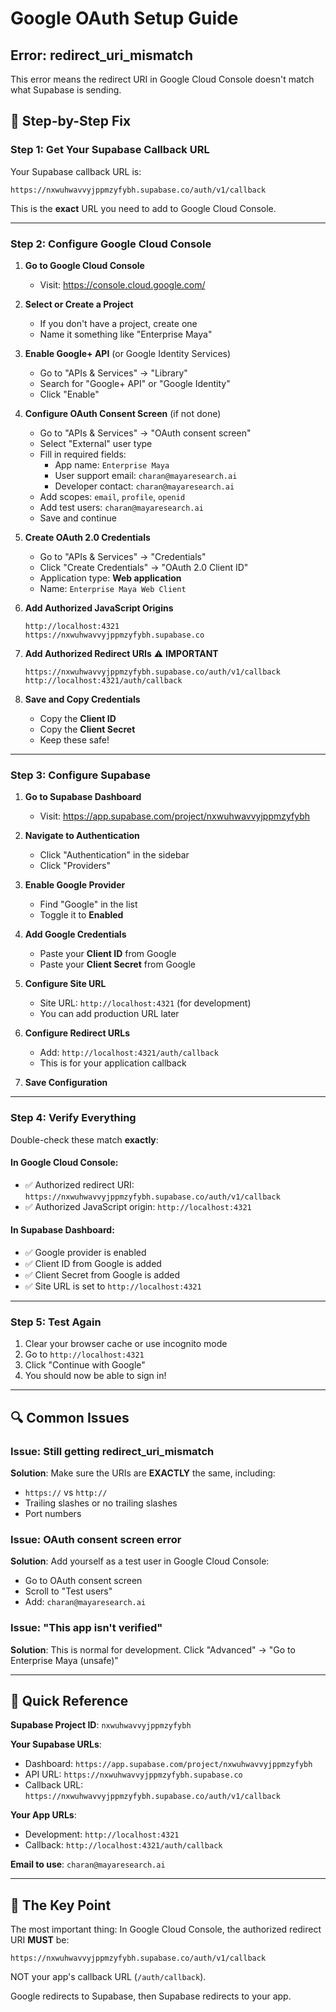 # Google OAuth Setup Guide

## Error: redirect_uri_mismatch

This error means the redirect URI in Google Cloud Console doesn't match what Supabase is sending.

## 🔧 Step-by-Step Fix

### Step 1: Get Your Supabase Callback URL

Your Supabase callback URL is:
```
https://nxwuhwavvyjppmzyfybh.supabase.co/auth/v1/callback
```

This is the **exact** URL you need to add to Google Cloud Console.

---

### Step 2: Configure Google Cloud Console

1. **Go to Google Cloud Console**
   - Visit: https://console.cloud.google.com/

2. **Select or Create a Project**
   - If you don't have a project, create one
   - Name it something like "Enterprise Maya"

3. **Enable Google+ API** (or Google Identity Services)
   - Go to "APIs & Services" → "Library"
   - Search for "Google+ API" or "Google Identity"
   - Click "Enable"

4. **Configure OAuth Consent Screen** (if not done)
   - Go to "APIs & Services" → "OAuth consent screen"
   - Select "External" user type
   - Fill in required fields:
     - App name: `Enterprise Maya`
     - User support email: `charan@mayaresearch.ai`
     - Developer contact: `charan@mayaresearch.ai`
   - Add scopes: `email`, `profile`, `openid`
   - Add test users: `charan@mayaresearch.ai`
   - Save and continue

5. **Create OAuth 2.0 Credentials**
   - Go to "APIs & Services" → "Credentials"
   - Click "Create Credentials" → "OAuth 2.0 Client ID"
   - Application type: **Web application**
   - Name: `Enterprise Maya Web Client`

6. **Add Authorized JavaScript Origins**
   ```
   http://localhost:4321
   https://nxwuhwavvyjppmzyfybh.supabase.co
   ```

7. **Add Authorized Redirect URIs** ⚠️ **IMPORTANT**
   ```
   https://nxwuhwavvyjppmzyfybh.supabase.co/auth/v1/callback
   http://localhost:4321/auth/callback
   ```

8. **Save and Copy Credentials**
   - Copy the **Client ID**
   - Copy the **Client Secret**
   - Keep these safe!

---

### Step 3: Configure Supabase

1. **Go to Supabase Dashboard**
   - Visit: https://app.supabase.com/project/nxwuhwavvyjppmzyfybh

2. **Navigate to Authentication**
   - Click "Authentication" in the sidebar
   - Click "Providers"

3. **Enable Google Provider**
   - Find "Google" in the list
   - Toggle it to **Enabled**

4. **Add Google Credentials**
   - Paste your **Client ID** from Google
   - Paste your **Client Secret** from Google

5. **Configure Site URL**
   - Site URL: `http://localhost:4321` (for development)
   - You can add production URL later

6. **Configure Redirect URLs**
   - Add: `http://localhost:4321/auth/callback`
   - This is for your application callback

7. **Save Configuration**

---

### Step 4: Verify Everything

Double-check these match **exactly**:

#### In Google Cloud Console:
- ✅ Authorized redirect URI: `https://nxwuhwavvyjppmzyfybh.supabase.co/auth/v1/callback`
- ✅ Authorized JavaScript origin: `http://localhost:4321`

#### In Supabase Dashboard:
- ✅ Google provider is enabled
- ✅ Client ID from Google is added
- ✅ Client Secret from Google is added
- ✅ Site URL is set to `http://localhost:4321`

---

### Step 5: Test Again

1. Clear your browser cache or use incognito mode
2. Go to `http://localhost:4321`
3. Click "Continue with Google"
4. You should now be able to sign in!

---

## 🔍 Common Issues

### Issue: Still getting redirect_uri_mismatch

**Solution**: Make sure the URIs are **EXACTLY** the same, including:
- `https://` vs `http://`
- Trailing slashes or no trailing slashes
- Port numbers

### Issue: OAuth consent screen error

**Solution**: Add yourself as a test user in Google Cloud Console:
- Go to OAuth consent screen
- Scroll to "Test users"
- Add: `charan@mayaresearch.ai`

### Issue: "This app isn't verified"

**Solution**: This is normal for development. Click "Advanced" → "Go to Enterprise Maya (unsafe)"

---

## 📝 Quick Reference

**Supabase Project ID**: `nxwuhwavvyjppmzyfybh`

**Your Supabase URLs**:
- Dashboard: `https://app.supabase.com/project/nxwuhwavvyjppmzyfybh`
- API URL: `https://nxwuhwavvyjppmzyfybh.supabase.co`
- Callback URL: `https://nxwuhwavvyjppmzyfybh.supabase.co/auth/v1/callback`

**Your App URLs**:
- Development: `http://localhost:4321`
- Callback: `http://localhost:4321/auth/callback`

**Email to use**: `charan@mayaresearch.ai`

---

## 🎯 The Key Point

The most important thing: In Google Cloud Console, the authorized redirect URI **MUST** be:

```
https://nxwuhwavvyjppmzyfybh.supabase.co/auth/v1/callback
```

NOT your app's callback URL (`/auth/callback`).

Google redirects to Supabase, then Supabase redirects to your app.

